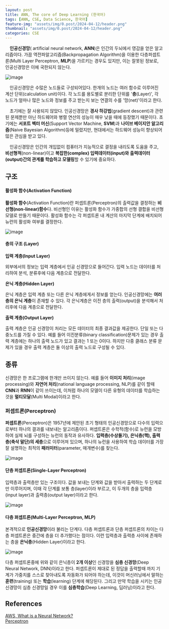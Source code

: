 ```yaml
---
layout: post
title: ANN, The core of Deep Learning (한국어)
tags: [ANN, CSE, Data Science, 한국어]
feature-img: "assets/img/0.post/2024-04-12/header.png"
thumbnail: "assets/img/0.post/2024-04-12/header.png"
categories: CSE
---
```


&emsp;**인공신경망**( artificial neural network, **ANN**)은 인간의 두뇌에서 영감을 얻은 알고리즘이다. 가끔 역전파알고리즘(Backpropagation Algorithm)을 이용한 다층퍼셉트론(Multi Layer Perceptron, **MLP**)을 가르키는 경우도 있지만, 이는 잘못된 정보로, 인공신경망은 이에 국한되지 않는다.

![image](https://github.com/KoderWiki/koderwiki.github.io/assets/153072257/136be932-a3c7-4bb6-8e2a-b32a14db6b23)

&emsp;인공신경망은 수많은 노드들로 구성되어있다. 한개의 노드는 여러 함수로 이루어진 계산 단위(calculation unit)이다. 각 노드를 용도별로 분리한 단위를 '**층**(Layer)', 각 노드가 얼마나 많은 노드와 정보를 주고 받는지 보는 연결의 수를 '망(net)'이라고 한다.

&emsp;초기에는 잘 사용되지 않았다. 인공신경망은 **경사 하강법**(gradient descent)과 관련된 문제뿐만 아닌 하드웨어와 병렬 연산의 성능이 매우 낮을 때에 등장했기 때문이다. 초기에는 **서포트 벡터 머신**(Support Vector Machine, **SVM**)과 **나이브 베이지안 알고리즘**(Naive Bayesian Algorithm)등에 밀렸지만, 현대에서는 하드웨어 성능이 향상되어 많은 관심을 받고 있다.

&emsp;인공신경망은 인간의 개입없이 컴퓨터가 지능적으로 결정을 내리도록 도움을 주고, **비선형적**(non-linear)이고 **복잡한(complex) 입력데이터(input)와 출력데이터(output)간의 관계를 학습하고 모델링**할 수 있기에 중요하다.

## 구조

#### 활성화 함수(Activation Function)

**활성화 함수**(Activation Function)란 퍼셉트론(Perceptron)의 출력값을 결정하는 **비선형(non-linear)함수**다. 비선형인 이유는 활성화 함수가 가중합의 선형 결합을 비선형 모델로 만들기 때문이다. 활성화 함수는 각 퍼셉트론 내 계산의 마지막 단계에 배치되어 뉴런의 활성화 여부를 결정한다.

![image](https://github.com/KoderWiki/koderwiki.github.io/assets/153072257/282a341f-0eaf-475e-b128-c503d3791908)

#### 층의 구조 (Layer)

**입력 계층(Input Layer)**

외부에서의 정보는 입력 계층에서 인공 신경망으로 들어간다. 입력 노드는 데이터를 처리하여 분석, 분류후에 다음 계층으로 전달한다.

**은닉 계층(Hidden Layer)**

은닉 계층은 입력 계층 또는 다른 은닉 계층에게서 정보를 얻는다. 인공신경망에는 **여러 층의 은닉 계층**이 존재할 수 있다. 각 은닉계층은 이전 층의 출력(output)을 분석해서 처리후에 다음 계층으로 전달한다.

**출력 계층(Output Layer)**

출력 계층은 인공 신경망이 처리는 모든 데이터의 최종 결과값을 제공한다. 단일 또는 다중노드를 가질 수 있다. 예를 들어 이진분류(binary classification)문제가 있는 경우 출력 계층에는 하나의 출력 노드가 있고 결과는 1 또는 0이다. 하지만 다중 클래스 분류 문제가 있을 경우 출력 계층은 둘 이상의 출력 노드로 구성될 수 있다.

## 종류

신경망은 한 프로그램에 한개만 쓰이지 않는다. 예를 들어 **이미지 처리**(image processing)와 **자연어 처리**(national language processing, NLP)를 같이 할때 **CNN**과 **RNN**이 같이 쓰이는데, 이처럼 하나의 모델이 다른 유형의 데이터를 학습하는 것을 **멀티모달**(Multi Modal)이라고 한다.

### 퍼셉트론(Perceptron)

**퍼셉트론**(Perceptron)은 1957년에 제안된 초기 형태의 인공신경망으로 다수의 입력으로부터 하나의 결과를 내보내는 알고리즘이다. 퍼셉트론은 수학적(함수)로 뉴런을 모방하여 실제 뇌를 구성하는 뉴런의 동작과 유사하다. **입력층(수상돌기), 은닉층(핵), 출력층(축삭 말단)의 세층**으로 이루어져 있으며, 하나의 뉴런을 사용하여 학습 데이터를 가장 잘 설명하는 최적의 **패러미터**(parameter, 매개변수)를 찾는다.

![image](https://github.com/KoderWiki/koderwiki.github.io/assets/153072257/262558e7-4cd3-49da-9b7a-d5d20ec80d0a)

#### 단층 퍼셉트론(Single-Layer Perceptron)

입력층과 출력층만 있는 구조이다. 값을 보내는 단계와 값을 받아서 출력하는 두 단계로만 이루어지며, 이때 각 단계를 보통 층(layer)이라 부르고, 이 두개의 층을 입력층(input layer)과 출력층(output layer)이라고 한다.

![image](https://github.com/KoderWiki/koderwiki.github.io/assets/153072257/07c7e6ff-2a0b-410d-8de1-c89099748c06)

#### 다층 펴셉트론(Multi-Layer Perceptron, MLP)

본격적으로 **인공신경망**이라 불리는 단계다. 다층 퍼셉트론과 단층 퍼셉트론의 차이는 다층 퍼셉트론은 중간에 층을 더 추가했다는 점이다. 이런 입력층과 출력층 사이에 존재하는 층을 **은닉층**(Hidden Layer)이라고 한다.

![image](https://github.com/KoderWiki/koderwiki.github.io/assets/153072257/3b1ecfcd-01ed-4c89-93fd-cb3efd89d531)

다층 퍼셉트론중에 위와 같이 은닉층이 **2개 이상**인 신경망을 **심층 신경망**(Deep Neural Network, DNN)이라고 한다. 퍼셉트론이 제대로 된 정답을 출력할때 까지 기계가 가중치를 스스로 찾아내도록 자동화가 되어야 하는데, 이것이 머신러닝에서 말하는 **훈련**(training) 또는 **학습**(learning) 단계에 해당된다. 그리고 만약 학습을 시키는 인공신경망이 심층 신경망일 경우 이를 **심층학습**(Deep Learning, 딥러닝)이라고 한다.



## References

[AWS, What is a Neural Network?](https://aws.amazon.com/what-is/neural-network/?nc1=h_ls) <br>
[Perceptron](https://wikidocs.net/24958) <br>
















